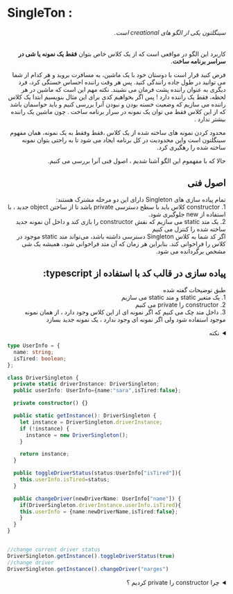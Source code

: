 <h1>SingleTon : </h1>
<div dir="rtl">
<h6>سینگلتون یکی از الگو های creational است. </h6>
<p> کاربرد این الگو در مواقعی است که از یک کلاس خاص بتوان <strong>فقط یک نمونه یا شی در سراسر برنامه ساخت</strong>.</p>
<p> فرض کنید قرار است با دوستان خود با یک ماشین، به مسافرت بروید و هر کدام از شما می توانید در طول جاده رانندگی کنید. پس هر وقت راننده احساس خستگی کرد، فرد دیگری به عنوان راننده پشت فرمان می نشیند. نکته مهم این است که ماشین در هر لحظه، فقط یک راننده دارد ! پس اگر بخواهیم کدی برای این مثال بنویسیم ابتدا یک کلاس راننده می سازیم که وضعیت خسته بودن و نبودن آنرا بررسی کنیم و باید حواسمان باشد که از این کلاس فقط می توان یک نمونه در سرار برنامه ساخت . چون ماشین یک راننده بیشتر ندارد  .
</p>
<p>محدود کردن نمونه های ساخته شده از یک کلاس ،فقط وفقط به یک نمونه، همان مفهوم سینگلتون است واین محدودیت در کل برنامه ایجاد می شود تا به راحتی بتوان نمونه ساخته شده را رهگیری کرد.</p>
<p>حالا که با مفهموم این الگو آشنا شدیم ، اصول فنی آنرا بررسی می کنیم.</p>
</div>
<div dir="rtl">
<h2>اصول فنی</h2>
تمام پیاده سازی های Singleton دارای این دو مرحله مشترک هستند:
<div dir="rtl">
 1. constructor کلاس باید با سطح دسترسی private باشد تا  از ساختن object  جدید ، با استفاده از new  جلوگیری شود.
 <br/>
 2. یک متد static می سازیم که نقش constructor را بازی کند و داخل آن نمونه جدید ساخته شده را کنترل می کنیم
</div>
اگر کد شما به کلاس Singleton دسترسی داشته باشد، می‌تواند متد static موجود در کلاس را فراخوانی کند. بنابراین هر زمان که آن متد فراخوانی شود، همیشه یک شی مشخص برگردانده می شود.
</div>
<div>
<h2 dir="rtl"> پیاده سازی در قالب کد با استفاده از typescript:</h2>

<p dir="rtl">
طبق توضیحات گفته شده 
<br/>
1. یک متغیر static  و متد static می سازیم
<br/>
2. constructor را private می کنیم
<br/>
3. داخل متد چک می کنیم که اگر نمونه ای از این کلاس وجود دارد ، از همان نمونه موجود استفاده شود ولی اگر نمونه ای وجود ندارد ، یک نمونه جدید بسازد
</p>

<details dir="rtl">
  <summary >نکته</summary>
<strong>
 متغیر باید static باشد تا داخل متد static  به آن دسترسی داشته باشیم 
</strong>
</details>


```typescript
type UserInfo = {
  name: string;
  isTired: boolean;
};

class DriverSingleton {
  private static driverInstance: DriverSingleton;
  public userInfo: UserInfo={name:"sara",isTired:false};

  private constructor() {}

  public static getInstance(): DriverSingleton {
    let instance = DriverSingleton.driverInstance;
    if (!instance) {
      instance = new DriverSingleton();
    }

    return instance;
  }

  public toggleDriverStatus(status:UserInfo["isTired"]){
    this.userInfo.isTired=status;
  }

  public changeDriver(newDriverName: UserInfo["name"]) {
    if(DriverSingleton.driverInstance.userInfo.isTired){
    this.userInfo = {name:newDriverName,isTired:false};
    }
  }
}


//change current driver status
DriverSingleton.getInstance().toggleDriverStatus(true)
//change driver 
DriverSingleton.getInstance().changeDriver("narges")

```
</div>
<details>
  <summary dir="rtl">چرا constructor را  private  کردیم ؟</summary>
<p dir="rtl">
اگر constructor بدون سطح دسترسی private باشد ، در هر جایی از کد ، می توانیم نمونه جدیدی به وسیله کلمه کلیدی new  بسازیم اما اگر آنرا private  کنیم امکان رخ دادن این اشتباه غیر ممکن خواهد شد
</p>

### get error :
  ```typescript
type UserInfo = {
    name: string;
    isTired: boolean;
};

class DriverSingleton {
    private constructor() {}
    .
    .
    .
} 

//error : Constructor of class 'DriverSingleton' is private and only accessible within the class declaration.
const createNewDriver=new DriverSingleton()
  ```
</details>

